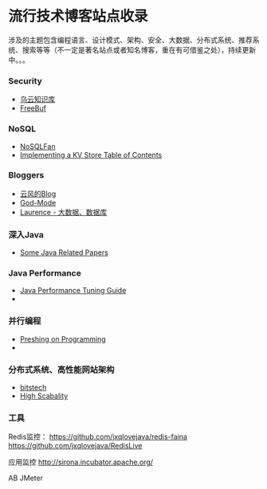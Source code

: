 # 流行技术博客站点收录

涉及的主题包含编程语言、设计模式、架构、安全、大数据、分布式系统、推荐系统、搜索等等（不一定是著名站点或者知名博客，重在有可借鉴之处），持续更新中。。。

### Security
* <a href="http://drops.wooyun.org/" target="_blank">乌云知识库</a>
* <a href="http://www.freebuf.com/" target="_blank">FreeBuf</a>

### NoSQL
* <a href="http://blog.nosqlfan.com/newslist" target="_blank">NoSQLFan</a>
* <a href="http://codecapsule.com/2012/11/07/ikvs-implementing-a-key-value-store-table-of-contents/" target="_blank">Implementing a KV Store Table of Contents</a>

### Bloggers
* <a href="http://blog.codingnow.com/" target="_blank">云风的Blog</a>
* <a href="http://site.douban.com/196781/room/2541807/" target="_blank">God-Mode</a>
* <a href="http://blog.csdn.net/bluishglc/" target="_blank">Laurence - 大数据、数据库</a>

### 深入Java
* <a href="http://www.tedneward.com/writing.aspx" target="_blank">Some Java Related Papers</a>

### Java Performance
* <a href="http://java-performance.info/" target="_blank">Java Performance Tuning Guide</a>
* 

### 并行编程
* <a href="http://preshing.com/" target="_blank">Preshing on Programming</a>
* 

### 分布式系统、高性能网站架构
* <a href="http://www.bitstech.net/" target="_blank">bitstech</a>
* <a href="http://highscalability.com/" target="_blank">High Scabality</a>

### 工具
Redis监控：
https://github.com/jxqlovejava/redis-faina
https://github.com/jxqlovejava/RedisLive

应用监控
http://sirona.incubator.apache.org/

AB
JMeter
